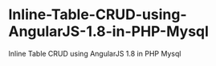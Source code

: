 # Inline-Table-CRUD-using-AngularJS-1.8-in-PHP-Mysql
Inline Table CRUD using AngularJS 1.8 in PHP Mysql
